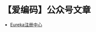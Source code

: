 # 【爱编码】公众号文章

- [Eureka注册中心](https://github.com/xbmchina/blog/blob/master/Eureka%E6%B3%A8%E5%86%8C%E4%B8%AD%E5%BF%83.md)

